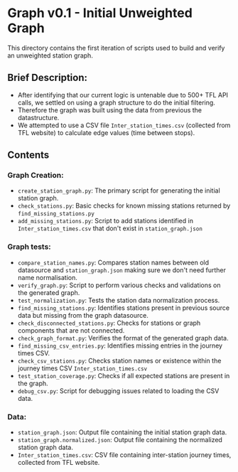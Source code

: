 # Graph v0.1 - Initial Unweighted Graph

This directory contains the first iteration of scripts used to build and verify an unweighted station graph.

## Brief Description:
*  After identifying that our current logic is untenable due to 500+ TFL API calls, we settled on using a graph structure to do the initial filtering.
*  Therefore the graph was built using the data from previous the datastructure.
*  We attempted to use a CSV file `Inter_station_times.csv` (collected from TFL website) to calculate edge values (time between stops).

## Contents

### Graph Creation:

*   `create_station_graph.py`: The primary script for generating the initial station graph.
*   `check_stations.py`: Basic checks for known missing stations returned by `find_missing_stations.py`
*   `add_missing_stations.py`: Script to add stations identified in `Inter_station_times.csv` that don't exist in `station_graph.json`


### Graph tests:

*   `compare_station_names.py`: Compares station names between old datasource and `station_graph.json` making sure we don't need further name normalisation. 
*   `verify_graph.py`: Script to perform various checks and validations on the generated graph.
*   `test_normalization.py`: Tests the station data normalization process.
*   `find_missing_stations.py`: Identifies stations present in previous source data but missing from the graph datasource. 
*   `check_disconnected_stations.py`: Checks for stations or graph components that are not connected.
*   `check_graph_format.py`: Verifies the format of the generated graph data.
*   `find_missing_csv_entries.py`: Identifies missing entries in the journey times CSV.
*   `check_csv_stations.py`: Checks station names or existence within the journey times CSV `Inter_station_times.csv`
*   `test_station_coverage.py`: Checks if all expected stations are present in the graph.
*   `debug_csv.py`: Script for debugging issues related to loading the CSV data.

### Data: 

*   `station_graph.json`: Output file containing the initial station graph data.
*   `station_graph.normalized.json`: Output file containing the normalized station graph data.
*   `Inter_station_times.csv`: CSV file containing inter-station journey times, collected from TFL website.
















